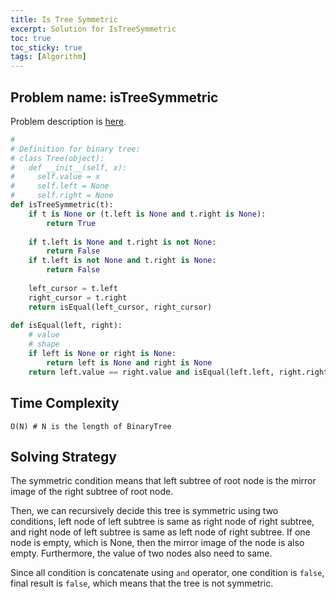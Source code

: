 ```yaml
---
title: Is Tree Symmetric
excerpt: Solution for IsTreeSymmetric
toc: true
toc_sticky: true
tags: [Algorithm]
---
```


## Problem name: isTreeSymmetric

Problem description is [here](https://app.codesignal.com/interview-practice/task/tXN6wQsTknDT6bNrf/solutions).

```python
#
# Definition for binary tree:
# class Tree(object):
#   def __init__(self, x):
#     self.value = x
#     self.left = None
#     self.right = None
def isTreeSymmetric(t):
    if t is None or (t.left is None and t.right is None):
        return True
    
    if t.left is None and t.right is not None:
        return False
    if t.left is not None and t.right is None:
        return False
    
    left_cursor = t.left
    right_cursor = t.right
    return isEqual(left_cursor, right_cursor)
    
def isEqual(left, right):
    # value 
    # shape
    if left is None or right is None:
        return left is None and right is None
    return left.value == right.value and isEqual(left.left, right.right) and isEqual(left.right, right.left) 
```

## Time Complexity

```
O(N) # N is the length of BinaryTree
```

## Solving Strategy

The symmetric condition means that left subtree of root node is the mirror image of the right subtree of root node.

Then, we can recursively decide this tree is symmetric using two conditions, left node of left subtree is same as right node of right subtree, and right node of left subtree is same as left node of right subtree. If one node is empty, which is None, then the mirror image of the node is also empty. Furthermore, the value of two nodes also need to same.

Since all condition is concatenate using `and` operator, one condition is `false`, final result is `false`, which means that the tree is not symmetric.